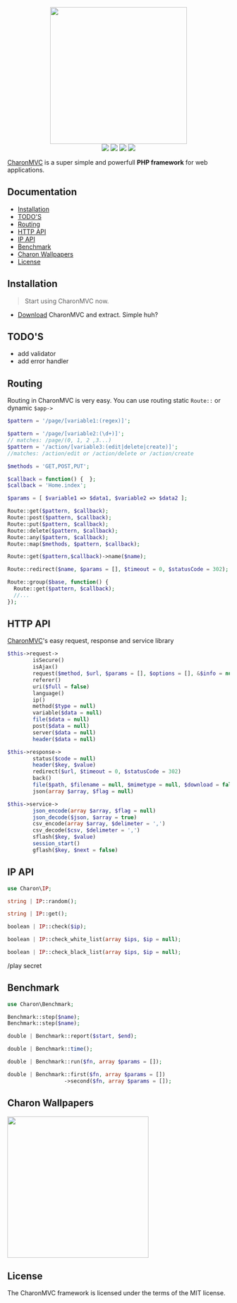 <p align="center">
<a href="https://charonMVC.com" target="_blank_"><img src="https://i.hizliresim.com/zBvV5j.png" width="310px" /></a>
<br/>
<img src="https://img.shields.io/badge/build-passing-brightgreen.svg?style=flat-square" />
<img src="https://img.shields.io/badge/issues-0-brightgreen.svg?style=flat-square" />
<img src="https://img.shields.io/badge/license-MIT-blue.svg?style=flat-square" />
<img src="https://img.shields.io/badge/rating-%E2%98%85%E2%98%85%E2%98%85%E2%98%85%E2%98%85-brightgreen.svg?style=flat-square" />
</p>

[CharonMVC][1] is a super simple and powerfull **PHP framework** for web applications.

## Documentation

- [Installation](#installation)
- [TODO'S](#todos)
- [Routing](#routing)
- [HTTP API](#http-api)
- [IP API](#ip-api)
- [Benchmark](#benchmark)
- [Charon Wallpapers](#charon-wallpapers)
- [License](#license)

## Installation

> Start using CharonMVC now.

* [Download][2] CharonMVC and extract. Simple huh?

## TODO'S

* add validator
* add error handler

## Routing

Routing in CharonMVC is very easy. You can use routing static ` Route:: ` or dynamic ` $app-> `

```php
$pattern = '/page/[variable1:(regex)]';

$pattern = '/page/[variable2:(\d+)]';
// matches: /page/(0, 1, 2 ,3...)
$pattern = '/action/[variable3:(edit|delete|create)]';
//matches: /action/edit or /action/delete or /action/create

$methods = 'GET,POST,PUT';

$callback = function() {  };
$callback = 'Home.index';

$params = [ $variable1 => $data1, $variable2 => $data2 ];

Route::get($pattern, $callback);
Route::post($pattern, $callback);
Route::put($pattern, $callback);
Route::delete($pattern, $callback);
Route::any($pattern, $callback);
Route::map($methods, $pattern, $callback);

Route::get($pattern,$callback)->name($name);

Route::redirect($name, $params = [], $timeout = 0, $statusCode = 302);

Route::group($base, function() {
  Route::get($pattern, $callback);
  //...
});
```

## HTTP API

[CharonMVC][1]'s easy request, response and service library

```php
$this->request->
        isSecure()
        isAjax()
        request($method, $url, $params = [], $options = [], &$info = null)
        referer()
        uri($full = false)
        language()
        ip()
        method($type = null)
        variable($data = null)
        file($data = null)
        post($data = null)
        server($data = null)
        header($data = null)

$this->response->
        status($code = null)
        header($key, $value)
        redirect($url, $timeout = 0, $statusCode = 302)
        back()
        file($path, $filename = null, $mimetype = null, $download = false)
        json(array $array, $flag = null)

$this->service->
        json_encode(array $array, $flag = null)
        json_decode($json, $array = true)
        csv_encode(array $array, $delimeter = ',')
        csv_decode($csv, $delimeter = ',')
        sflash($key, $value)
        session_start()
        gflash($key, $next = false)
```

## IP API

```php
use Charon\IP;

string | IP::random();

string | IP::get();

boolean | IP::check($ip);

boolean | IP::check_white_list(array $ips, $ip = null);

boolean | IP::check_black_list(array $ips, $ip = null);
```

/play secret

## Benchmark

```php
use Charon\Benchmark;

Benchmark::step($name);
Benchmark::step($name);

double | Benchmark::report($start, $end);

double | Benchmark::time();

double | Benchmark::run($fn, array $params = []);

double | Benchmark::first($fn, array $params = [])
                  ->second($fn, array $params = []);
```

## Charon Wallpapers

<p><a href="https://i.hizliresim.com/VMpDrr.jpg" target="_blank_"><img src="https://i.hizliresim.com/VMpDrr.jpg" width="320px" />
</a></p>

## License

The CharonMVC framework is licensed under the terms of the MIT license.

[1]: https://www.charonMVC.com/
[2]: https://github.com/CharonFW/CharonMVC/archive/master.zip
